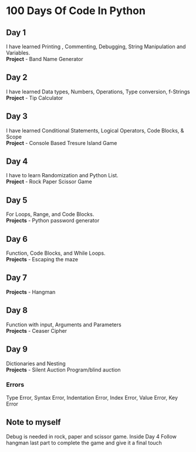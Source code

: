 # 100 Days Of Code In Python

## Day 1
I have learned Printing , Commenting, Debugging, String Manipulation and Variables.<br>
**Project** - Band Name Generator<br>

## Day 2
I have learned Data types, Numbers, Operations, Type conversion, f-Strings<br>
**Project** - Tip Calculator<br>

## Day 3
I have learned Conditional Statements, Logical Operators, Code Blocks, & Scope<br>
**Project** - Console Based Tresure Island Game<br>

## Day 4
I have to learn Randomization and Python List.<br>
**Project** - Rock Paper Scissor Game<br>

## Day 5
For Loops, Range, and Code Blocks.<br>
**Projects** - Python password generator <br>

## Day 6
Function, Code Blocks, and While Loops.<br>
**Projects** - Escaping the maze <br>

## Day 7
**Projects** - Hangman <br>

## Day 8
Function with input, Arguments and Parameters<br>
**Projects** - Ceaser Cipher<br>

## Day 9
Dictionaries and Nesting <br>
**Projects** - Silent Auction Program/blind auction<br>

### Errors
Type Error, Syntax Error, Indentation Error, Index Error, Value Error, Key Error

## Note to myself
Debug is needed in rock, paper and scissor game. Inside Day 4
Follow hangman last part to complete the game and give it a final touch


